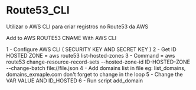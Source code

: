 # Route53_CLI
Utilizar o AWS CLI para criar registros no Route53 da AWS

Add to AWS ROUTE53 CNAME With AWS CLI

1 - Configure AWS CLI ( SECURITY KEY AND SECRET KEY )
2 - Get ID HOSTED ZONE = aws route53 list-hosted-zones
3 - Command = aws route53 change-resource-record-sets --hosted-zone-id ID-HOSTED-ZONE --change-batch file://file.json
4 - Add domains list in file eg: list_domains, domains_exmaple.com don't forget to change in the loop
5 - Change the VAR VALUE AND ID_HOSTED
6 - Run script add_domain
